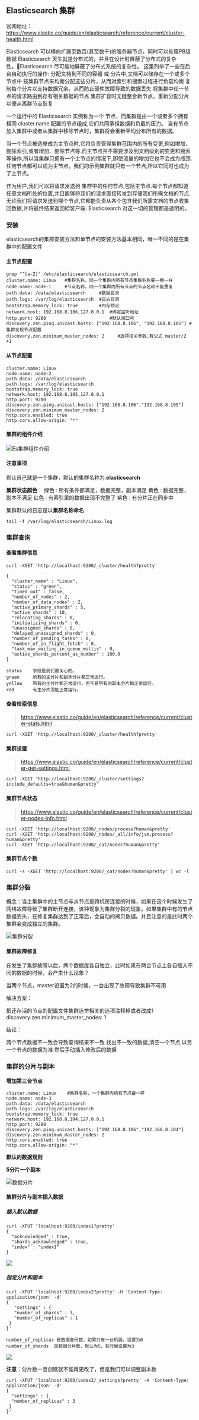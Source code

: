 ## Elasticsearch 集群

官网地址：https://www.elastic.co/guide/en/elasticsearch/reference/current/cluster-health.html

Elasticsearch 可以横向扩展至数百(甚至数千)的服务器节点，同时可以处理PB级数据 Elasticsearch 天生就是分布式的，并且在设计时屏蔽了分布式的复杂性。Elasticsearch 尽可能地屏蔽了分布式系统的复杂性。
这里列举了一些在后台自动执行的操作: 
分配文档到不同的容器 或 分片中,文档可以储存在一个或多个节点中 
按集群节点来均衡分配这些分片，从而对索引和搜索过程进行负载均衡 
复制每个分片以支持数据冗余，从而防止硬件故障导致的数据丢失 
将集群中任一节点的请求路由到存有相关数据的节点 
集群扩容时无缝整合新节点，重新分配分片以便从离群节点恢复 

一个运行中的 Elasticsearch 实例称为一个 节点，而集群是由一个或者多个拥有相同 cluster.name 配置的节点组成,它们共同承担数据和负载的压力。
当有节点加入集群中或者从集群中移除节点时，集群将会重新平均分布所有的数据。 

当一个节点被选举成为主节点时,它将负责管理集群范围内的所有变更,例如增加、删除索引,或者增加、删除节点等.而主节点并不需要涉及到文档级别的变更和搜索等操作,所以当集群只拥有一个主节点的情况下,即使流量的增加它也不会成为瓶颈.任何节点都可以成为主节点。我们的示例集群就只有一个节点,所以它同时也成为了主节点。 

作为用户,我们可以将请求发送到 集群中的任何节点,包括主节点.每个节点都知道任意文档所处的位置,并且能够将我们的请求直接转发到存储我们所需文档的节点.无论我们将请求发送到哪个节点,它都能负责从各个包含我们所需文档的节点收集回数据,并将最终结果返回給客户端. Elasticsearch 对这一切的管理都是透明的。 

### 安装

elasticsearch的集群安装方法和单节点的安装方法基本相同，唯一不同的是在集群中的配置文件

#### 主节点配置

```linux
grep "^[a-Z]" /etc/elasticsearch/elasticsearch.yml 
cluster.name: Linux   #集群名称，同一个集群内所有节点集群名称要一模一样
node.name: node-1     #节点名称，同一个集群内所有节点的节点名称不能重复
path.data: /data/elasticsearch     #数据目录        
path.logs: /var/log/elasticsearch  #日志目录
bootstrap.memory_lock: true        #内存锁定
network.host: 192.168.8.106,127.0.0.1  #绑定监听地址
http.port: 9200                        #默认端口号
discovery.zen.ping.unicast.hosts: ["192.168.8.106", "192.168.8.105"] #集群发现节点配置
discovery.zen.minimum_master_nodes: 2     #选项相关参数,有公式 master/2 +1 
```

#### 从节点配置

```
cluster.name: Linux   
node.name: node-2       
path.data: /data/elasticsearch
path.logs: /var/log/elasticsearch
bootstrap.memory_lock: true
network.host: 192.168.8.105,127.0.0.1       
http.port: 9200
discovery.zen.ping.unicast.hosts: ["192.168.8.106","192.168.8.105"]  
discovery.zen.minimum_master_nodes: 2  
http.cors.enabled: true 
http.cors.allow-origin: "*"
```

#### 集群的组件介绍

![Es集群组件介绍](.\img\es\es.png)

#### 注意事项

默认自己就是一个集群，默认的集群名称为:**elasticsearch**

**集群状态颜色**：
绿色 : 所有条件都满足，数据完整，副本满足
黄色 : 数据完整，副本不满足	
红色 : 有索引里的数据出现不完整了
紫色 : 有分片正在同步中

集群默认的日志是以**集群名称命名**

```
tail -f /var/log/elasticsearch/Linux.log
```

### 集群查询

#### 查看集群信息

```
curl -XGET 'http://localhost:9200/_cluster/health?pretty'

{
  "cluster_name" : "Linux",
  "status" : "green",
  "timed_out" : false,
  "number_of_nodes" : 2,
  "number_of_data_nodes" : 2,
  "active_primary_shards" : 5,
  "active_shards" : 10,
  "relocating_shards" : 0,
  "initializing_shards" : 0,
  "unassigned_shards" : 0,
  "delayed_unassigned_shards" : 0,
  "number_of_pending_tasks" : 0,
  "number_of_in_flight_fetch" : 0,
  "task_max_waiting_in_queue_millis" : 0,
  "active_shards_percent_as_number" : 100.0
}

status    字段是我们最关心的。 
green     所有的主分片和副本分片都正常运行。
yellow    所有的主分片都正常运行，但不是所有的副本分片都正常运行。 
red       有主分片没能正常运行。 

```

#### 查看检索信息

> https://www.elastic.co/guide/en/elasticsearch/reference/current/cluster-stats.html

```
curl -XGET 'http://localhost:9200/_cluster/health?pretty'
```

#### 集群设置

> https://www.elastic.co/guide/en/elasticsearch/reference/current/cluster-get-settings.html

```
curl -XGET 'http://localhost:9200/_cluster/settings?include_defaults=true&human&pretty'
```

#### 集群节点状态

> https://www.elastic.co/guide/en/elasticsearch/reference/current/cluster-nodes-info.html

```
curl -XGET 'http://localhost:9200/_nodes/procese?human&pretty'  
curl -XGET 'http://localhost:9200/_nodes/_all/info/jvm,process?human&pretty'
curl -XGET 'http://localhost:9200/_cat/nodes?human&pretty'   
```

#### 集群节点个数

```
curl -s -XGET 'http://localhost:9200/_cat/nodes?human&pretty' | wc -l
```

### 集群分裂

概念：当主集群中的主节点与从节点是跨机房连接的时候，如果在这个时候发生了网络故障导致了集群断开连接，该种现象为集群分裂的现象。如果集群中有的节点数据丢失，在修复集群达到了正常后，会自动的拷贝数据。并且注意的是此时两个集群会变成独立的集群。

![集群分裂](.\img\es\集群分裂.png)

#### 集群故障修复

在发生了集群故障以后，两个数据库各自独立，此时如果在两台节点上各自插入不同的数据的时候，会产生什么现象？

当两个节点，master设置为2的时候，一台出现了故障导致集群不可用

解决方案：

把还存活的节点的配置文件集群选举相关的选项注释掉或者改成1
discovery.zen.minimum_master_nodes: 1

结论：

两个节点数据不一致会导致查询结果不一致
找出不一致的数据,清空一个节点,以另一个节点的数据为准
然后手动插入修改后的数据

### 集群的分片与副本

**增加第三台节点**

```
cluster.name: Linux    #集群名称，一个集群内所有节点要一样
node.name: node-3       
path.data: /data/elasticsearch
path.logs: /var/log/elasticsearch
bootstrap.memory_lock: true
network.host: 192.168.8.104,127.0.0.1 
http.port: 9200
discovery.zen.ping.unicast.hosts: ["192.168.8.106","192.168.8.104"] 
discovery.zen.minimum_master_nodes: 2  
http.cors.enabled: true 
http.cors.allow-origin: "*"

```

**默认的数据规则**

**5分片一个副本**

![数据分片](.\img\es\数据分片.png)

#### 集群分片与副本插入数据

##### 插入默认数据

```
curl -XPUT 'localhost:9200/index1?pretty'
{
  "acknowledged" : true,
  "shards_acknowledged" : true,
  "index" : "index1"
}
```

![](.\img\es\集群默认插入数据.png)

##### 指定分片和副本

```
curl -XPUT 'localhost:9200/index2?pretty' -H 'Content-Type: application/json' -d'       
{
   "settings" : { 
   "number_of_shards" : 3, 
   "number_of_replicas" : 1
 } 
}'

number_of_replicas 是数据备份数，如果只有一台机器，设置为0
number_of_shards  是数据分片数，默认为5，有时候设置为3
```

![](.\img\es\指定索引和副本.png)

**注意**：分片数一旦创建就不能再更改了，但是我们可以调整副本数

```
curl -XPUT 'localhost:9200/index2/_settings?pretty' -H 'Content-Type: application/json' -d'         
{
  "settings" : { 
  "number_of_replicas" : 3
 } 
}'

```
